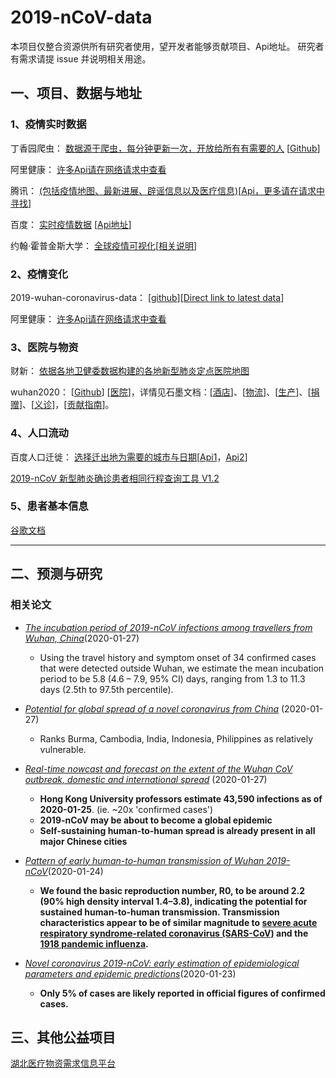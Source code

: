 # 2019-nCoV-data

本项目仅整合资源供所有研究者使用，望开发者能够贡献项目、Api地址。
研究者有需求请提 issue 并说明相关用途。

## 一、项目、数据与地址

### 1、疫情实时数据

丁香园爬虫： [数据源于爬虫，每分钟更新一次，开放给所有有需要的人](http://lab.isaaclin.cn/nCoV/) [[Github](https://github.com/BlankerL/DXY-2019-nCoV-Crawler)]

阿里健康： [许多Api请在网络请求中查看](https://alihealth.taobao.com/medicalhealth/influenzamap?chInfo=spring2020-stay-in)

腾讯： [(包括疫情地图、最新进展、辟谣信息以及医疗信息)](https://news.qq.com/zt2020/page/feiyan.htm)[[Api，更多请在请求中寻找](https://service-n9zsbooc-1252957949.gz.apigw.tencentcs.com/release/qq)]

百度： [实时疫情数据](https://voice.baidu.com/act/newpneumonia/newpneumonia) [[Api地址](https://service-nxxl1y2s-1252957949.gz.apigw.tencentcs.com/release/newpneumonia)]

约翰·霍普金斯大学： [全球疫情可视化](https://gisanddata.maps.arcgis.com/apps/opsdashboard/index.html#/bda7594740fd40299423467b48e9ecf6)[[相关说明](https://systems.jhu.edu/research/public-health/ncov/)]

### 2、疫情变化

2019-wuhan-coronavirus-data： [[github](https://github.com/globalcitizen/2019-wuhan-coronavirus-data)][[Direct link to latest data](https://raw.githubusercontent.com/globalcitizen/2019-wuhan-coronavirus-data/master/data-sources/dxy/data/20200129-094142-dxy-2019ncov-data.csv)]

阿里健康： [许多Api请在网络请求中查看](https://alihealth.taobao.com/medicalhealth/influenzamap?chInfo=spring2020-stay-in)

### 3、医院与物资

财新： [依据各地卫健委数据构建的各地新型肺炎定点医院地图](http://datanews.caixin.com/interactive/2020/fever/)

wuhan2020： [[Github](https://github.com/wuhan2020/wuhan2020)] [[医院](https://shimo.im/sheets/k399pHyt6HKvW6xR/MODOC/)]，详情见石墨文档：[[酒店](https://shimo.im/sheets/Hd9C3QytrJK3RWxG/z1rye/)]、[[物流](https://shimo.im/sheets/RTHXp3ghtKXY3GcC/MODOC/)]、[[生产](https://shimo.im/sheets/pchvJ6ddyRHHdXtv/MODOC/)]、[[捐赠](https://shimo.im/sheets/W3gxW6cwkYTDY6DD/)]、[[义诊](https://shimo.im/sheets/JgXjYCJJTRQxJ3GP/MODOC/)]，[[贡献指南](https://github.com/wuhan2020/wuhan2020/blob/master/CONTRIBUTING.md)]。

### 4、人口流动

百度人口迁徙： [选择迁出地为需要的城市与日期](https://qianxi.baidu.com/)[[Api1](https://huiyan.baidu.com/migration/historycurve.jsonp?dt=city&id=420100&type=move_out&startDate=20200101&endDate=20200125)，[Api2](https://huiyan.baidu.com/migration/cityrank.jsonp?dt=city&id=420100&type=move_out&date=20200125)]

[2019-nCoV 新型肺炎确诊患者相同行程查询工具 V1.2](http://2019ncov.nosugartech.com/?from=timeline&isappinstalled=0)

### 5、患者基本信息

[谷歌文档](https://docs.google.com/spreadsheets/d/1itaohdPiAeniCXNlntNztZ_oRvjh0HsGuJXUJWET008/edit#gid=0)

---

## 二、预测与研究

### 相关论文

* [*The incubation period of 2019-nCoV infections among travellers from Wuhan, China*](https://www.medrxiv.org/content/10.1101/2020.01.27.20018986v1.full.pdf)(2020-01-27)
  * Using the travel history and
symptom onset of 34 confirmed cases that were detected outside Wuhan, we estimate the
mean incubation period to be 5.8 (4.6 – 7.9, 95% CI) days, ranging from 1.3 to 11.3 days
(2.5th to 97.5th percentile).

* [*Potential for global spread of a novel coronavirus from China*](https://academic.oup.com/jtm/advance-article/doi/10.1093/jtm/taaa011/5716260) (2020-01-27)
  * Ranks Burma, Cambodia, India, Indonesia, Philippines as relatively vulnerable.

* [*Real-time nowcast and forecast on the extent of the Wuhan CoV outbreak, domestic and international spread*](https://www.med.hku.hk/f/news/3549/7418/Wuhan-coronavirus-outbreak_AN-UPDATE_20200127.pdf) (2020-01-27)
  * __Hong Kong University professors estimate 43,590 infections as of 2020-01-25__. (ie. ~20x 'confirmed cases')
  * __2019-nCoV may be about to become a global epidemic__
  * __Self-sustaining human-to-human spread is already present in all major Chinese cities__

* [*Pattern of early human-to-human transmission of Wuhan 2019-nCoV*](https://raw.githubusercontent.com/jriou/wcov/master/manuscript_v2.pdf)(2020-01-24)
  * __We found the basic reproduction number, R0, to be around 2.2 (90% high density interval 1.4–3.8), indicating the potential for sustained human-to-human transmission. Transmission characteristics appear to be of similar magnitude to [severe acute respiratory syndrome-related coronavirus (SARS-CoV)](https://en.wikipedia.org/wiki/Severe_acute_respiratory_syndrome) and the [1918 pandemic influenza](https://en.wikipedia.org/wiki/1918_flu_pandemic).__
* [*Novel coronavirus 2019-nCoV: early estimation of epidemiological parameters and epidemic predictions*](https://www.medrxiv.org/content/10.1101/2020.01.23.20018549v1.full.pdf)(2020-01-23)
  * __Only 5% of cases are likely reported in official figures of confirmed cases.__

## 三、其他公益项目

[湖北医疗物资需求信息平台](https://onwh.51rry.com/#/)
